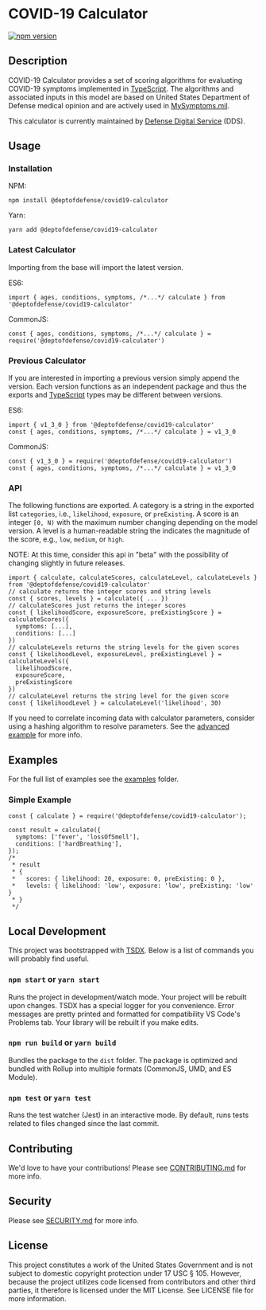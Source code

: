 # COVID-19 Calculator

[![npm version](https://badge.fury.io/js/%40deptofdefense%2Fcovid19-calculator.svg)](https://badge.fury.io/js/%40deptofdefense%2Fcovid19-calculator)

## Description

COVID-19 Calculator provides a set of scoring algorithms for evaluating COVID-19 symptoms implemented in [TypeScript](https://www.typescriptlang.org/). The algorithms and associated inputs in this model are based on United States Department of Defense medical opinion and are actively used in [MySymptoms.mil](https://mysymptoms.mil/).

This calculator is currently maintained by [Defense Digital Service](https://dds.mil/) (DDS).

## Usage

### Installation

NPM:

```
npm install @deptofdefense/covid19-calculator
```

Yarn:

```
yarn add @deptofdefense/covid19-calculator
```

### Latest Calculator

Importing from the base will import the latest version.

ES6:

```TSX
import { ages, conditions, symptoms, /*...*/ calculate } from '@deptofdefense/covid19-calculator'
```

CommonJS:

```TSX
const { ages, conditions, symptoms, /*...*/ calculate } = require('@deptofdefense/covid19-calculator')
```

### Previous Calculator

If you are interested in importing a previous version simply append the version. Each version functions as an independent package and thus the exports and [TypeScript](https://www.typescriptlang.org/) types may be different between versions.

ES6:

```TSX
import { v1_3_0 } from '@deptofdefense/covid19-calculator'
const { ages, conditions, symptoms, /*...*/ calculate } = v1_3_0
```

CommonJS:

```TSX
const { v1_3_0 } = require('@deptofdefense/covid19-calculator')
const { ages, conditions, symptoms, /*...*/ calculate } = v1_3_0

```

### API

The following functions are exported. A category is a string in the exported list `categories`, i.e., `likelihood`, `exposure`, or `preExisting`. A score is an integer `[0, N)` with the maximum number changing depending on the model version. A level is a human-readable string the indicates the magnitude of the score, e.g., `low`, `medium`, or `high`.

NOTE: At this time, consider this api in "beta" with the possibility of changing slightly in future releases.

```TSX
import { calculate, calculateScores, calculateLevel, calculateLevels } from '@deptofdefense/covid19-calculator'
// calculate returns the integer scores and string levels
const { scores, levels } = calculate({ ... })
// calculateScores just returns the integer scores
const { likelihoodScore, exposureScore, preExistingScore } = calculateScores({
  symptoms: [...],
  conditions: [...]
})
// calculateLevels returns the string levels for the given scores
const { likelihoodLevel, exposureLevel, preExistingLevel } = calculateLevels({
  likelihoodScore,
  exposureScore,
  preExistingScore
})
// calculateLevel returns the string level for the given score
const { likelihoodLevel } = calculateLevel('likelihood', 30)
```

If you need to correlate incoming data with calculator parameters, consider using a hashing algorithm to resolve parameters. See the [advanced example](examples/advanced.js) for more info.

## Examples

For the full list of examples see the [examples](examples) folder.

### Simple Example

```TSX
const { calculate } = require('@deptofdefense/covid19-calculator');

const result = calculate({
  symptoms: ['fever', 'lossOfSmell'],
  conditions: ['hardBreathing'],
});
/*
 * result
 * {
 *   scores: { likelihood: 20, exposure: 0, preExisting: 0 },
 *   levels: { likelihood: 'low', exposure: 'low', preExisting: 'low' }
 * }
 */
```

## Local Development

This project was bootstrapped with [TSDX](https://github.com/jaredpalmer/tsdx). Below is a list of commands you will probably find useful.

### `npm start` or `yarn start`

Runs the project in development/watch mode. Your project will be rebuilt upon changes. TSDX has a special logger for you convenience. Error messages are pretty printed and formatted for compatibility VS Code's Problems tab. Your library will be rebuilt if you make edits.

### `npm run build` or `yarn build`

Bundles the package to the `dist` folder. The package is optimized and bundled with Rollup into multiple formats (CommonJS, UMD, and ES Module).

### `npm test` or `yarn test`

Runs the test watcher (Jest) in an interactive mode. By default, runs tests related to files changed since the last commit.

## Contributing

We'd love to have your contributions! Please see [CONTRIBUTING.md](CONTRIBUTING.md) for more info.

## Security

Please see [SECURITY.md](SECURITY.md) for more info.

## License

This project constitutes a work of the United States Government and is not subject to domestic copyright protection under 17 USC § 105. However, because the project utilizes code licensed from contributors and other third parties, it therefore is licensed under the MIT License. See LICENSE file for more information.
